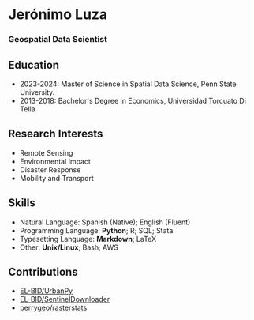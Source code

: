 # Jerónimo Luza

### Geospatial Data Scientist

## Education

- 2023-2024: Master of Science in Spatial Data Science, Penn State University.
- 2013-2018: Bachelor's Degree in Economics, Universidad Torcuato Di Tella

## Research Interests

- Remote Sensing
- Environmental Impact
- Disaster Response
- Mobility and Transport

## Skills

- Natural Language: Spanish (Native); English (Fluent)
- Programming Language: **Python**; R; SQL; Stata
- Typesetting Language: **Markdown**; LaTeX
- Other: **Unix/Linux**; Bash; AWS

## Contributions

- [EL-BID/UrbanPy](https://github.com/EL-BID/urbanpy)
- [EL-BID/SentinelDownloader](https://github.com/EL-BID/SentinelDownloader)
- [perrygeo/rasterstats](https://github.com/perrygeo/python-rasterstats)
